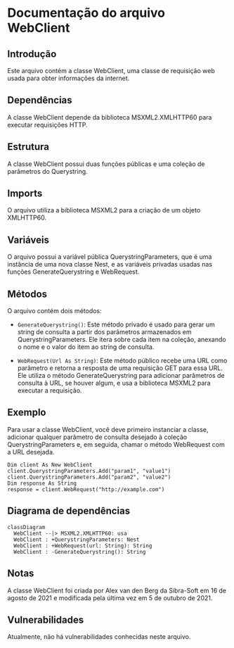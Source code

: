 # Documentação do arquivo WebClient

## Introdução

Este arquivo contém a classe WebClient, uma classe de requisição web usada para obter informações da internet.

## Dependências

A classe WebClient depende da biblioteca MSXML2.XMLHTTP60 para executar requisições HTTP.

## Estrutura

A classe WebClient possui duas funções públicas e uma coleção de parâmetros do Querystring.

## Imports

O arquivo utiliza a biblioteca MSXML2 para a criação de um objeto XMLHTTP60.

## Variáveis

O arquivo possui a variável pública QuerystringParameters, que é uma instância de uma nova classe Nest, e as variáveis privadas usadas nas funções GenerateQuerystring e WebRequest.

## Métodos

O arquivo contém dois métodos:

- `GenerateQuerystring()`: Este método privado é usado para gerar um string de consulta a partir dos parâmetros armazenados em QuerystringParameters. Ele itera sobre cada item na coleção, anexando o nome e o valor do item ao string de consulta.

- `WebRequest(Url As String)`: Este método público recebe uma URL como parâmetro e retorna a resposta de uma requisição GET para essa URL. Ele utiliza o método GenerateQuerystring para adicionar parâmetros de consulta à URL, se houver algum, e usa a biblioteca MSXML2 para executar a requisição.

## Exemplo

Para usar a classe WebClient, você deve primeiro instanciar a classe, adicionar qualquer parâmetro de consulta desejado à coleção QuerystringParameters e, em seguida, chamar o método WebRequest com a URL desejada.

```vba
Dim client As New WebClient
client.QuerystringParameters.Add("param1", "value1")
client.QuerystringParameters.Add("param2", "value2")
Dim response As String
response = client.WebRequest("http://example.com")
```

## Diagrama de dependências

```mermaid
classDiagram
  WebClient --|> MSXML2.XMLHTTP60: usa
  WebClient : +QuerystringParameters: Nest
  WebClient : +WebRequest(url: String): String
  WebClient : -GenerateQuerystring(): String
```

## Notas

A classe WebClient foi criada por Alex van den Berg da Sibra-Soft em 16 de agosto de 2021 e modificada pela última vez em 5 de outubro de 2021.

## Vulnerabilidades

Atualmente, não há vulnerabilidades conhecidas neste arquivo.